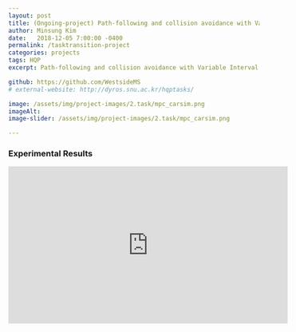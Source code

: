 ```yaml
---
layout: post
title: (Ongoing-project) Path-following and collision avoidance with Variable Interval Prediction MPC (VIP-MPC)
author: Minsung Kim
date:   2018-12-05 7:00:00 -0400
permalink: /tasktransition-project
categories: projects
tags: HQP
excerpt: Path-following and collision avoidance with Variable Interval Prediction MPC (VIP-MPC)

github: https://github.com/WestsideMS
# external-website: http://dyros.snu.ac.kr/hqptasks/

image: /assets/img/project-images/2.task/mpc_carsim.png
imageAlt: 
image-slider: /assets/img/project-images/2.task/mpc_carsim.png

---
```

<!-- ### Overview
The robots with high Degrees of Freedom (DoF) such as humanoids and mobile manipulators are expected to perform multiple tasks simultaneously. Hierarchical Quadratic Programming (HQP) can effectively compute a solution for strictly prioritized tasks. However, the continuity of control input is not guaranteed when the priorities of the tasks are modified during operation. This paper proposes a continuous task transition method for HQP based controller to insert, remove, and swap arbitrary tasks without discontinuity. Smooth task transition is assured because our approach uses activation parameters of the new and existing tasks without modifying control structure. The proposed approach is applied to various task transition scenarios including joint limit, singularity, and obstacle avoidance to guarantee the stable execution of the robot. The proposed control scheme was implemented on a 7-DoF robotic arm, and its performance was demonstrated by the continuity of control input during various task transition scenarios.  -->

### Experimental Results
<div class="row projects-display">
    <div class="seven columns images">
        <div class="video-container">
            <iframe width="560" height="315" src="https://www.youtube.com/embed/zjRWDb2kr3o" frameborder="0" allowfullscreen></iframe>
        </div>
    </div>
</div>



<!-- ### Experimental Equipments
<div class="row projects-display">
	<div class="six columns">
		<div class="images">
			<img alt="Awesome Check In" height="100" src="{{ site.url }}/assets/img/project-images/2.task/structure.png">
		</div>
	</div>

	<div class="six columns">
		<h5> Overview of the robot we used </h5>
		<li> Kinamatic sturture of the robot is the left figure </li>
		<li> Torque controlled 7-DoFs actuators with 2000 Hz</li>
		<li> Ubuntu 14.04/16.04 with real-time Kernel </li>
		<li> Quite strong friction, so we implemented simple friction compensator.</li>
	</div>
</div>

### Algorithms
+ Task transition algorithm with HQP (Summitted the paper in RAL)
	- We proposed the task transition algorithm based on HQP frameworks.
	- The proposed algorithm can treat not only equality tasks but also inequality tasks. 
    - We tested various task transition senarios including joint limit, singularity, and obstacle avoidance.
	- See also [**RAL2019**]({{ site.url}}/HQP-transition) and [**Mobile Project**]({{ site.url}}/HQP-project)

+ Task transition algorithm in the operational space
	- We also implemented our previous task transition algorithms of [**[1]**](http://dyros.snu.ac.kr/paper/TRO-task-transition-published-version.pdf) and  [**[2]**](http://dyros.snu.ac.kr/wp-content/plugins/uploadingdownloading-non-latin-filename/download.php?id=1979).
	- However, we cannot operate robot with these algorithm, because of very heavy computation.  

### Why we used HQP?
+ Easy to implement
	- Although pseudo inverse based method is a little faster than HQP based controller, the HQP based controller is more easy to treat both equality and inequality tasks.
	- This is quite good point, because many inequality constraints are related on the stablity of the robot. (For example, friction cone of the foot in the humanoid.)
+ Solve Inverse Kinematics (IK) and Inverse Dynamics (ID) problems.
	- HQP can solve IK and ID easily.
	- Although the operational space controller also can solve ID, this method needs "Lambda matrix" which has very big complexity.
+ Calculation speed of the HQP is not slow to operate robot.
	- Many researches on the improvement of the computation time of the HQP solver.
	- Thus, this method is acceptable to the robotic community. -->


